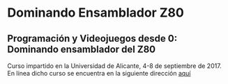 # Dominando Ensamblador Z80
## Programación y Videojuegos desde 0: Dominando ensamblador del Z80
Curso impartido en la Universidad de Alicante, 4-8 de septiembre de 2017. En línea dicho curso se encuentra en la siguiente dirección [aquí](https://www.youtube.com/user/ronaldoCheesetea/playlists)
